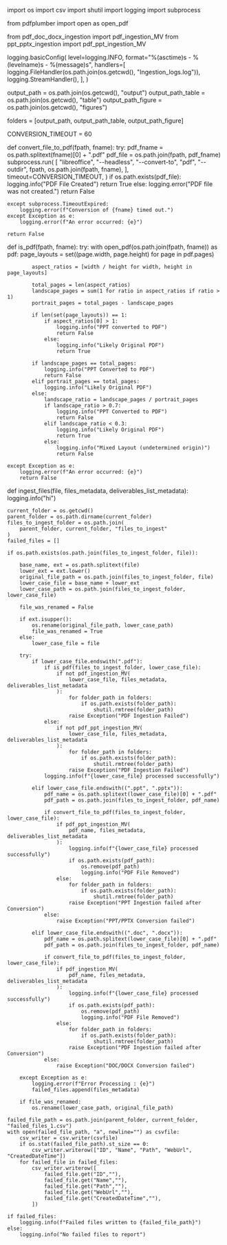 import os
import csv
import shutil
import logging
import subprocess

from pdfplumber import open as open_pdf

from pdf_doc_docx_ingestion import pdf_ingestion_MV
from ppt_pptx_ingestion import pdf_ppt_ingestion_MV

logging.basicConfig(
    level=logging.INFO,
    format="%(asctime)s - %(levelname)s - %(message)s",
    handlers=[
        logging.FileHandler(os.path.join(os.getcwd(), "Ingestion_logs.log")),
        logging.StreamHandler(),
    ],
)

output_path = os.path.join(os.getcwd(), "output")
output_path_table = os.path.join(os.getcwd(), "table")
output_path_figure = os.path.join(os.getcwd(), "figures")

folders = [output_path, output_path_table, output_path_figure]

CONVERSION_TIMEOUT = 60


def convert_file_to_pdf(fpath, fname):
    try:
        pdf_fname = os.path.splitext(fname)[0] + ".pdf"
        pdf_file = os.path.join(fpath, pdf_fname)
        subprocess.run(
            [
                "libreoffice",
                "--headless",
                "--convert-to",
                "pdf",
                "--outdir",
                fpath,
                os.path.join(fpath, fname),
            ],
            timeout=CONVERSION_TIMEOUT,
        )
        if os.path.exists(pdf_file):
            logging.info("PDF File Created")
            return True
        else:
            logging.error("PDF file was not created.")
            return False

    except subprocess.TimeoutExpired:
        logging.error(f"Conversion of {fname} timed out.")
    except Exception as e:
        logging.error(f"An error occurred: {e}")

    return False


def is_pdf(fpath, fname):
    try:
        with open_pdf(os.path.join(fpath, fname)) as pdf:
            page_layouts = set((page.width, page.height) for page in pdf.pages)

            aspect_ratios = [width / height for width, height in page_layouts]

            total_pages = len(aspect_ratios)
            landscape_pages = sum(1 for ratio in aspect_ratios if ratio > 1)
            portrait_pages = total_pages - landscape_pages

            if len(set(page_layouts)) == 1:
                if aspect_ratios[0] > 1:
                    logging.info("PPT converted to PDF")
                    return False
                else:
                    logging.info("Likely Original PDF")
                    return True

            if landscape_pages == total_pages:
                logging.info("PPT Converted to PDF")
                return False
            elif portrait_pages == total_pages:
                logging.info("Likely Original PDF")
            else:
                landscape_ratio = landscape_pages / portrait_pages
                if landscape_ratio > 0.7:
                    logging.info("PPT Converted to PDF")
                    return False
                elif landscape_ratio < 0.3:
                    logging.info("Likely Original PDF")
                    return True
                else:
                    logging.info("Mixed Layout (undetermined origin)")
                    return False

    except Exception as e:
        logging.error(f"An error occurred: {e}")
        return False


def ingest_files(file, files_metadata, deliverables_list_metadata):
    logging.info("hi")

    current_folder = os.getcwd()
    parent_folder = os.path.dirname(current_folder)
    files_to_ingest_folder = os.path.join(
        parent_folder, current_folder, "files_to_ingest"
    )
    failed_files = []

    if os.path.exists(os.path.join(files_to_ingest_folder, file)):

        base_name, ext = os.path.splitext(file)
        lower_ext = ext.lower()
        original_file_path = os.path.join(files_to_ingest_folder, file)
        lower_case_file = base_name + lower_ext
        lower_case_path = os.path.join(files_to_ingest_folder, lower_case_file)

        file_was_renamed = False

        if ext.isupper():
            os.rename(original_file_path, lower_case_path)
            file_was_renamed = True
        else:
            lower_case_file = file

        try:
            if lower_case_file.endswith(".pdf"):
                if is_pdf(files_to_ingest_folder, lower_case_file):
                    if not pdf_ingestion_MV(
                        lower_case_file, files_metadata, deliverables_list_metadata
                    ):
                        for folder_path in folders:
                            if os.path.exists(folder_path):
                                shutil.rmtree(folder_path)
                        raise Exception("PDF Ingestion Failed")
                else:
                    if not pdf_ppt_ingestion_MV(
                        lower_case_file, files_metadata, deliverables_list_metadata
                    ):
                        for folder_path in folders:
                            if os.path.exists(folder_path):
                                shutil.rmtree(folder_path)
                        raise Exception("PDF Ingestion Failed")
                logging.info(f"{lower_case_file} processed successfully")

            elif lower_case_file.endswith((".ppt", ".pptx")):
                pdf_name = os.path.splitext(lower_case_file)[0] + ".pdf"
                pdf_path = os.path.join(files_to_ingest_folder, pdf_name)

                if convert_file_to_pdf(files_to_ingest_folder, lower_case_file):
                    if pdf_ppt_ingestion_MV(
                        pdf_name, files_metadata, deliverables_list_metadata
                    ):
                        logging.info(f"{lower_case_file} processed successfully")
                        if os.path.exists(pdf_path):
                            os.remove(pdf_path)
                            logging.info("PDF File Removed")
                    else:
                        for folder_path in folders:
                            if os.path.exists(folder_path):
                                shutil.rmtree(folder_path)
                        raise Exception("PPT Ingestion failed after Conversion")
                else:
                    raise Exception("PPT/PPTX Conversion failed")

            elif lower_case_file.endswith((".doc", ".docx")):
                pdf_name = os.path.splitext(lower_case_file)[0] + ".pdf"
                pdf_path = os.path.join(files_to_ingest_folder, pdf_name)

                if convert_file_to_pdf(files_to_ingest_folder, lower_case_file):
                    if pdf_ingestion_MV(
                        pdf_name, files_metadata, deliverables_list_metadata
                    ):
                        logging.info(f"{lower_case_file} processed successfully")
                        if os.path.exists(pdf_path):
                            os.remove(pdf_path)
                            logging.info("PDF File Removed")
                    else:
                        for folder_path in folders:
                            if os.path.exists(folder_path):
                                shutil.rmtree(folder_path)
                        raise Exception("PDF Ingestion failed after Conversion")
                else:
                    raise Exception("DOC/DOCX Conversion failed")

        except Exception as e:
            logging.error(f"Error Processing : {e}")
            failed_files.append(files_metadata)

        if file_was_renamed:
            os.rename(lower_case_path, original_file_path)

    failed_file_path = os.path.join(parent_folder, current_folder, "failed_files_1.csv")
    with open(failed_file_path, "a", newline="") as csvfile:
        csv_writer = csv.writer(csvfile)
        if os.stat(failed_file_path).st_size == 0:
            csv_writer.writerow(["ID", "Name", "Path", "WebUrl", "CreatedDateTime"])
        for failed_file in failed_files:
            csv_writer.writerow([
                failed_file.get("ID",""),
                failed_file.get("Name",""),
                failed_file.get("Path",""),
                failed_file.get("WebUrl",""),
                failed_file.get("CreatedDateTime",""),
            ])

    if failed_files:
        logging.info(f"Failed files written to {failed_file_path}")
    else:
        logging.info("No failed files to report")

